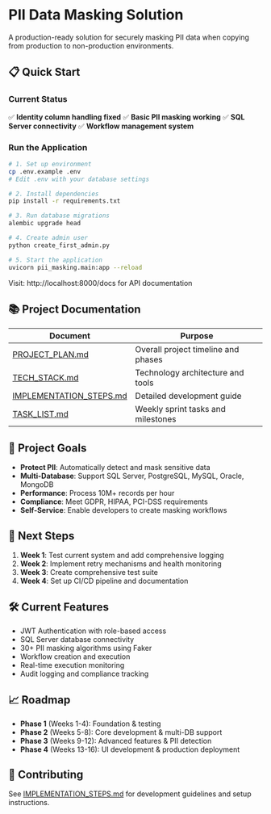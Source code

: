 # PII Data Masking Solution

A production-ready solution for securely masking PII data when copying from production to non-production environments.

## 📋 Quick Start

### Current Status
✅ **Identity column handling fixed**
✅ **Basic PII masking working**
✅ **SQL Server connectivity**
✅ **Workflow management system**

### Run the Application
```bash
# 1. Set up environment
cp .env.example .env
# Edit .env with your database settings

# 2. Install dependencies
pip install -r requirements.txt

# 3. Run database migrations
alembic upgrade head

# 4. Create admin user
python create_first_admin.py

# 5. Start the application
uvicorn pii_masking.main:app --reload
```

Visit: http://localhost:8000/docs for API documentation

## 📚 Project Documentation

| Document | Purpose |
|----------|---------|
| [PROJECT_PLAN.md](./PROJECT_PLAN.md) | Overall project timeline and phases |
| [TECH_STACK.md](./TECH_STACK.md) | Technology architecture and tools |
| [IMPLEMENTATION_STEPS.md](./IMPLEMENTATION_STEPS.md) | Detailed development guide |
| [TASK_LIST.md](./TASK_LIST.md) | Weekly sprint tasks and milestones |

## 🎯 Project Goals

- **Protect PII**: Automatically detect and mask sensitive data
- **Multi-Database**: Support SQL Server, PostgreSQL, MySQL, Oracle, MongoDB
- **Performance**: Process 10M+ records per hour
- **Compliance**: Meet GDPR, HIPAA, PCI-DSS requirements
- **Self-Service**: Enable developers to create masking workflows

## 🚀 Next Steps

1. **Week 1**: Test current system and add comprehensive logging
2. **Week 2**: Implement retry mechanisms and health monitoring
3. **Week 3**: Create comprehensive test suite
4. **Week 4**: Set up CI/CD pipeline and documentation

## 🛠️ Current Features

- JWT Authentication with role-based access
- SQL Server database connectivity
- 30+ PII masking algorithms using Faker
- Workflow creation and execution
- Real-time execution monitoring
- Audit logging and compliance tracking

## 📈 Roadmap

- **Phase 1** (Weeks 1-4): Foundation & testing
- **Phase 2** (Weeks 5-8): Core development & multi-DB support
- **Phase 3** (Weeks 9-12): Advanced features & PII detection
- **Phase 4** (Weeks 13-16): UI development & production deployment

## 🤝 Contributing

See [IMPLEMENTATION_STEPS.md](./IMPLEMENTATION_STEPS.md) for development guidelines and setup instructions.